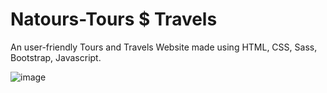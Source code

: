 # Natours-Tours $ Travels
An user-friendly Tours and Travels Website made using HTML, CSS, Sass, Bootstrap, Javascript.

![image](https://github.com/Rudy45KC/Drum-Kit-Web-Game/blob/master/Drum_Kit_Interface.png)
